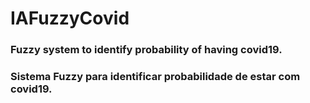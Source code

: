 # IAFuzzyCovid

### Fuzzy system to identify probability of having covid19.
### Sistema Fuzzy para identificar probabilidade de estar com covid19.
